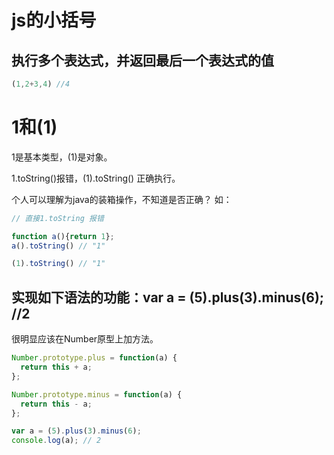 # js的小括号

## 

## 执行多个表达式，并返回最后一个表达式的值

```js
(1,2+3,4) //4
```

# 1和\(1\)

1是基本类型，\(1\)是对象。

1.toString\(\)报错，\(1\).toString\(\) 正确执行。

个人可以理解为java的装箱操作，不知道是否正确？ 如：

```js
// 直接1.toString 报错

function a(){return 1};
a().toString() // "1"

(1).toString() // "1"
```

## 实现如下语法的功能：var a = \(5\).plus\(3\).minus\(6\); //2

很明显应该在Number原型上加方法。

```js
Number.prototype.plus = function(a) {
  return this + a;
};

Number.prototype.minus = function(a) {
  return this - a;
};

var a = (5).plus(3).minus(6);
console.log(a); // 2
```



